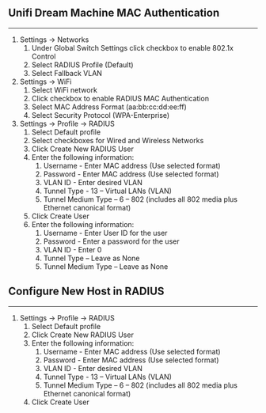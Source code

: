 ## Unifi Dream Machine MAC Authentication 
---
1. Settings -> Networks 
    1. Under Global Switch Settings click checkbox to enable 802.1x  Control 
    3. Select RADIUS Profile (Default) 
    4. Select Fallback VLAN 
2. Settings -> WiFi 
    1. Select WiFi network 
    2. Click checkbox to enable RADIUS MAC Authentication 
    3. Select MAC Address Format (aa:bb:cc:dd:ee:ff) 
    4. Select Security Protocol (WPA-Enterprise) 
3. Settings -> Profile -> RADIUS 
    1. Select Default profile 
    2. Select checkboxes for Wired and Wireless Networks 
    3. Click Create New RADIUS User 
    4. Enter the following information: 
        1. Username - Enter MAC address (Use selected format) 
        2. Password - Enter MAC address (Use selected format) 
        3. VLAN ID - Enter desired VLAN 
        4. Tunnel Type - 13 – Virtual LANs (VLAN) 
        5. Tunnel Medium Type – 6 – 802 (includes all 802 media plus Ethernet canonical format) 
    5. Click Create User 
    6. Enter the following information: 
        1. Username - Enter User ID for the user 
        2. Password - Enter a password for the user 
        3. VLAN ID - Enter 0 
        4. Tunnel Type – Leave as None 
        5. Tunnel Medium Type – Leave as None 

## Configure New Host in RADIUS 
---
1. Settings -> Profile -> RADIUS 
    1. Select Default profile 
    2. Click Create New RADIUS User 
    3. Enter the following information: 
        1. Username - Enter MAC address (Use selected format) 
        2. Password - Enter MAC address (Use selected format) 
        3. VLAN ID - Enter desired VLAN 
        4. Tunnel Type - 13 – Virtual LANs (VLAN) 
        5. Tunnel Medium Type – 6 – 802 (includes all 802 media plus Ethernet canonical format) 
    4. Click Create User